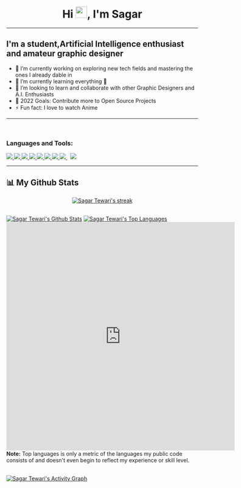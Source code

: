 

<h1 align="center">Hi <img src="https://raw.githubusercontent.com/MartinHeinz/MartinHeinz/master/wave.gif" width="30px">, I'm Sagar</h1>

---
## I'm a student,Artificial Intelligence enthusiast and amateur graphic designer

- 🔭 I’m currently working on exploring new tech fields and mastering the ones I already dable in 
- 🌱 I’m currently learning everything 🤣
- 👯 I’m looking to learn and collaborate with other Graphic Designers and A.I. Enthusiasts
- 🥅 2022 Goals: Contribute more to Open Source Projects
- ⚡ Fun fact: I love to watch Anime


---
<br />

### Languages and Tools:

<p align="left"> 
    <a href="https://www.python.org" target="_blank"> <img src="https://img.icons8.com/color/48/000000/python.png"/> </a> 
    <a href="https://www.w3schools.com/CPP/" target="_blank"> <img src="https://img.icons8.com/color/50/000000/c-plus-plus-logo.png"/> </a> 
    <a href="https://www.adobe.com/in/products/photoshop" target="_blank"> <img src="https://img.icons8.com/color/48/000000/adobe-photoshop--v1.png"/> </a> 
    <a href="https://developer.mozilla.org/en-US/docs/Web/JavaScript" target="_blank"> <img src="https://img.icons8.com/color/48/000000/javascript.png"/> </a> 
    <a href="https://www.w3.org/html/" target="_blank"> <img src="https://img.icons8.com/color/48/000000/html-5.png"/> </a> 
    <a href="https://www.w3schools.com/css/" target="_blank"> <img src="https://img.icons8.com/color/48/000000/css3.png"/> </a> 
    <a href="https://getbootstrap.com" target="_blank"> <img src="https://img.icons8.com/color/48/000000/bootstrap.png"/> </a> 
    <a style="padding-right:8px;" href="https://www.mysql.com/" target="_blank"> <img src="https://img.icons8.com/fluent/50/000000/mysql-logo.png"/> </a>  
    <a href="https://git-scm.com/" target="_blank"> <img src="https://img.icons8.com/color/48/000000/git.png"/> </a> 
</p>

---
## 📊 My Github Stats

  <p align="center">
    <a href="https://github.com/UnordinarySagarTewari/github-readme-streak-stats">
        <img title="🔥 Get streak stats for your profile at git.io/streak-stats" alt="Sagar Tewari's streak" src="https://github-readme-streak-stats.herokuapp.com/?user=UnordinarySagarTewari&theme=black-ice&hide_border=true&stroke=0000&background=060A0CD0"/>
    </a>
</p>

  <br/>
    <a href="https://github.com/UnordinarySagarTewari/github-readme-stats"><img alt="Sagar Tewari's Github Stats" src="https://github-readme-stats.vercel.app/api?username=UnordinarySagarTewari&show_icons=true&count_private=true&theme=merko&hide_border=true" /></a>
  <a href="https://github.com/UnordinarySagarTewari/github-readme-stats"><img alt="Sagar Tewari's Top Languages" src="https://github-readme-stats.vercel.app/api/top-langs/?username=UnordinarySagarTewari&langs_count=8&count_private=true&layout=compact&theme=great-gatsby&hide_border=true" /></a>
  <br/>
  <iframe width="600" height="600" src="https://ionicabizau.github.io/github-profile-languages/api.html?rjoydip" frameborder="0"></iframe>
  <b>Note:</b> Top languages is only a metric of the languages my public code consists of and doesn't even begin to reflect my experience or skill level.
    

<br/>
<br/>

<a href="https://github.com/UnordinarySagarTewari/github-readme-activity-graph"><img alt="Sagar Tewari's Activity Graph" src="https://activity-graph.herokuapp.com/graph?username=UnordinarySagarTewari&bg_color=0D1117&color=5BCDEC&line=5BCDEC&point=FFFFFF&hide_border=true" /></a>

<br/>
<br/>
